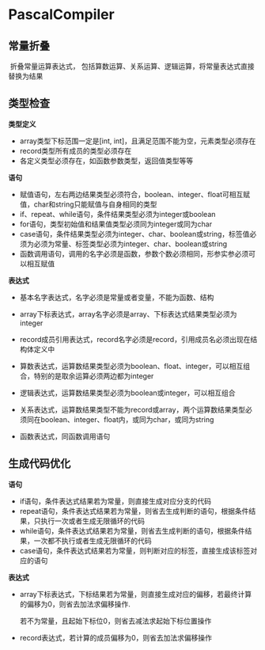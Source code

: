 # PascalCompiler



## 常量折叠

​	折叠常量运算表达式， 包括算数运算、关系运算、逻辑运算，将常量表达式直接替换为结果



## 类型检查

 **类型定义**

- array类型下标范围一定是[int, int]，且满足范围不能为空，元素类型必须存在
- record类型所有成员的类型必须存在
- 各定义类型必须存在，如函数参数类型，返回值类型等等

 **语句**

- 赋值语句，左右两边结果类型必须符合，boolean、integer、float可相互赋值，char和string只能赋值与自身相同的类型
- if、repeat、while语句，条件结果类型必须为integer或boolean
- for语句，类型初始值和结果值类型必须同为integer或同为char
- case语句，条件结果类型必须为integer、char、boolean或string，标签值必须为必须为常量、标签类型必须为integer、char、boolean或string
- 函数调用语句，调用的名字必须是函数，参数个数必须相同，形参实参必须可以相互赋值

**表达式**

- 基本名字表达式，名字必须是常量或者变量，不能为函数、结构

- array下标表达式，array名字必须是array、下标表达式结果类型必须为integer

- record成员引用表达式，record名字必须是record，引用成员名必须出现在结构体定义中

- 算数表达式，运算数结果类型必须为boolean、float、integer，可以相互组合，特别的是取余运算必须两边都为integer

- 逻辑表达式，运算数结果类型必须为boolean或integer，可以相互组合

- 关系表达式，运算数结果类型不能为record或array，两个运算数结果类型必须同在boolean、integer、float内，或同为char，或同为string

- 函数表达式，同函数调用语句

  

## 生成代码优化

**语句**

- if语句，条件表达式结果若为常量，则直接生成对应分支的代码
- repeat语句，条件表达式结果若为常量，则省去生成判断的语句，根据条件结果，只执行一次或者生成无限循环的代码
- while语句，条件表达式结果若为常量，则省去生成判断的语句，根据条件结果，一次都不执行或者生成无限循环的代码
- case语句，条件表达式结果若为常量，则判断对应的标签，直接生成该标签对应的语句

**表达式**

- array下标表达式，下标结果若为常量，则直接生成对应的偏移，若最终计算的偏移为0，则省去加法求偏移操作.

  若不为常量，且起始下标位0，则省去减法求起始下标位置操作

- record表达式，若计算的成员偏移为0，则省去加法求偏移操作



